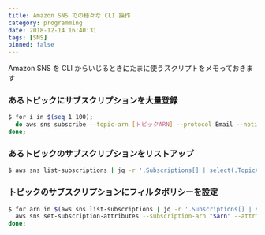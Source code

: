 ```yaml
---
title: Amazon SNS での様々な CLI 操作
category: programming
date: 2018-12-14 16:40:31
tags: [SNS]
pinned: false
---
```


Amazon SNS を CLI からいじるときにたまに使うスクリプトをメモっておきます

### あるトピックにサブスクリプションを大量登録

```sh
$ for i in $(seq 1 100);
  do aws sns subscribe --topic-arn [トピックARN] --protocol Email --notification-endpoint "[メアド]+i@example.com";
done;
```

### あるトピックのサブスクリプションをリストアップ

```sh
$ aws sns list-subscriptions | jq -r '.Subscriptions[] | select(.TopicArn | test("[トピックARN]")) | .SubscriptionArn'
```

### トピックのサブスクリプションにフィルタポリシーを設定

```sh
$ for arn in $(aws sns list-subscriptions | jq -r '.Subscriptions[] | select(.TopicArn | test("[トピック名]")) | .SubscriptionArn'); do
  aws sns set-subscription-attributes --subscription-arn "$arn" --attribute-name FilterPolicy --attribute-value "{\"arn\":[\"$arn\"]}";
done;
```
